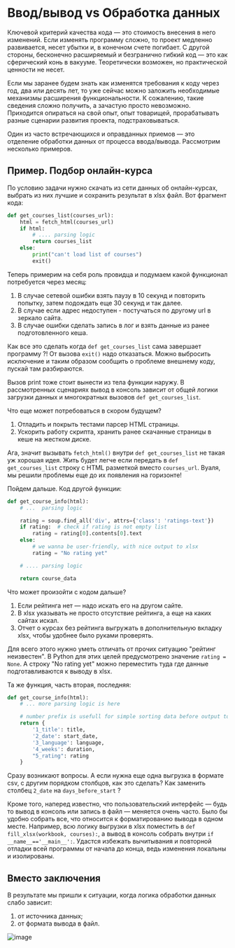 # Ввод/вывод vs Обработка данных


Ключевой критерий качества кода — это стоимость внесения в него изменений.
Если изменять программу сложно, то проект медленно развивается, несет убытки
и, в конечном счете погибает. С другой стороны, бесконечно расширяемый и
безгранично гибкий код — это как сферический конь в вакууме. Теоретически
возможен, но практической ценности не несет.

Если мы заранее будем знать как изменятся требования к коду через год, два или
десять лет, то уже сейчас можно заложить необходимые механизмы расширения
функциональности. К сожалению, такие сведения сложно получить, а зачастую
просто невозможно. Приходится опираться на свой опыт, опыт товарищей,
прорабатывать разные сценарии развития проекта, подстраховываться.

Один из часто встречающихся и оправданных приемов — это отделение обработки
данных от процесса ввода/вывода. Рассмотрим несколько примеров.

## Пример. Подбор онлайн-курса


По условию задачи нужно скачать из сети данных об онлайн-курсах, выбрать из
них лучшие и сохранить результат в xlsx файл. Вот фрагмент кода:
```Python
def get_courses_list(courses_url):
    html = fetch_html(courses_url)
    if html:
        # .... parsing logic
        return courses_list
    else:
        print("can't load list of courses")
        exit()
```        
Теперь примерим на себя роль провидца и подумаем какой функционал потребуется
через месяц:

1. В случае сетевой ошибки взять паузу в 10 секунд и повторить попытку, затем
подождать еще 30 секунд и так далее.
2. В случае если адрес недоступен - постучаться по другому url в зеркало сайта.
3. В случае ошибки сделать запись в лог и взять данные из ранее подготовленного
кеша.
   
Как все это сделать когда `def get_courses_list` сама завершает программу ?! От
вызова `exit()` надо отказаться. Можно выбросить исключение и таким образом
сообщить о проблеме внешнему коду, пускай там разбираются.

Вызов print тоже стоит вынести из тела функции наружу. В рассмотренных
сценариях вывод в консоль зависит от общей логики загрузки данных и
многократных вызовов `def get_courses_list`.

Что еще может потребоваться в скором будущем?

1. Отладить и покрыть тестами парсер HTML страницы.
2. Ускорить работу скрипта, хранить ранее скачанные страницы в кеше на жестком
диске.
   
Ага, значит вызывать `fetch_html()` внутри `def get_courses_list` не такая уж
хорошая идея. Жить будет легче если передать в `def get_courses_list` строку с
HTML разметкой вместо `courses_url`. Вуаля, мы решили проблемы еще до их
появления на горизонте!

Пойдем дальше. Код другой функции:
```Python
def get_course_info(html):
    # ...  parsing logic

    rating = soup.find_all('div', attrs={'class': 'ratings-text'})
    if rating:  # check if rating is not empty list
        rating = rating[0].contents[0].text
    else:
        # we wanna be user-friendly, with nice output to xlsx
        rating = "No rating yet"

    # .... parsing logic

    return course_data
```    
Что может произойти с кодом дальше?

1. Если рейтинга нет — надо искать его на другом сайте.
2. В xlsx указывать не просто отсутствие рейтинга, а еще на каких сайтах искал.
3. Отчет о курсах без рейтинга выгружать в дополнительную вкладку xlsx, чтобы
удобнее было руками проверять.
   
Для всего этого нужно уметь отличать от прочих ситуацию "рейтинг неизвестен".
В Python для этих целей предусмотрено значение `rating = None`. А строку "No
rating yet" можно переместить туда где данные подготавливаются к выводу в xlsx.

Та же функция, часть вторая, последняя:
```Python
def get_course_info(html):
    # ... more parsing logic is here

    # number prefix is usefull for simple sorting data before output to xlsx
    return {
        '1_title': title,
        '2_date': start_date,
        '3_language': language,
        '4_weeks': duration,
        "5_rating": rating
    }
```
Сразу возникают вопросы. А если нужна еще одна выгрузка в формате csv, с
другим порядком столбцов, как это сделать? Как заменить столбец `2_date` на
`days_before_start` ?

Кроме того, наперед известно, что пользовательский интерфейс — будь то вывод в
консоль или запись в файл — меняется очень часто. Было бы удобно собрать все,
что относится к форматированию вывода в одном месте. Например, всю логику
выгрузки в xlsx поместить в `def fill_xlsx(workbook, courses):`, а вывод в
консоль собрать внутри `if __name__=='__main__':`. Удастся избежать вычитывания
и повторной отладки всей программы от начала до конца, ведь изменения локальны
и изолированы.

## Вместо заключения


В результате мы пришли к ситуации, когда логика обработки данных слабо зависит:

1. от источника данных;
2. от формата вывода в файл.

![image](https://dvmn.org/filer/canonical/1594117412/678/)
